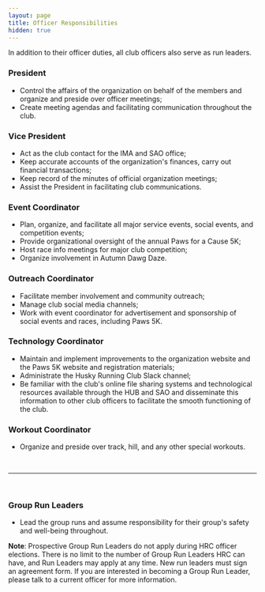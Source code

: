 ```yaml
---
layout: page
title: Officer Responsibilities
hidden: true
---
```


In addition to their officer duties, all club officers also serve as run leaders.

### President
- Control the affairs of the organization on behalf of the members and organize and preside over officer meetings;
- Create meeting agendas and facilitating communication throughout the club.

### Vice President

- Act as the club contact for the IMA and SAO office;
- Keep accurate accounts of the organization&#39;s finances, carry out financial transactions;
- Keep record of the minutes of official organization meetings;
- Assist the President in facilitating club communications.

### Event Coordinator
- Plan, organize, and facilitate all major service events, social events, and competition events;
- Provide organizational oversight of the annual Paws for a Cause 5K;
- Host race info meetings for major club competition;
- Organize involvement in Autumn Dawg Daze.

### Outreach Coordinator
- Facilitate member involvement and community outreach;
- Manage club social media channels;
- Work with event coordinator for advertisement and sponsorship of social events and races, including Paws 5K.

### Technology Coordinator

- Maintain and implement improvements to the organization website and the Paws 5K website and registration materials;
- Administrate the Husky Running Club Slack channel;
- Be familiar with the club's online file sharing systems and technological resources available through the HUB and SAO and disseminate this information to other club officers to facilitate the smooth functioning of the club.


### Workout Coordinator
- Organize and preside over track, hill, and any other special workouts.

<br>
<hr>
<br>

<a name="run_leaders"></a>
### Group Run Leaders

- Lead the group runs and assume responsibility for their group's safety and well-being throughout.

**Note**: Prospective Group Run Leaders do not apply during HRC officer elections. There is no limit to the number of Group Run Leaders HRC can have, and Run Leaders may apply at any time. New run leaders must sign an agreement form. If you are interested in becoming a Group Run Leader, please talk to a current officer for more information.
